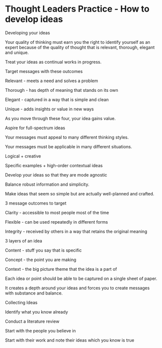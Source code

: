 # Thought Leaders Practice - How to develop ideas

Developing your ideas

Your quality of thinking must earn you the right to identify yourself as an expert because of the quality of thought that is relevant, thorough, elegant and unique.

Treat your ideas as continual works in progress.

Target messages with these outcomes

Relevant - meets a need and solves a problem

Thorough - has depth of meaning that stands on its own

Elegant - captured in a way that is simple and clean

Unique - adds insights or value in new ways

As you move through these four, your idea gains value.

Aspire for full-spectrum ideas

Your messages must appeal to many different thinking styles.

Your messages must be applicable in many different situations.

Logical + creative

Specific examples + high-order contextual ideas

Develop your ideas so that they are mode agnostic

Balance robust information and simplicity.

Make ideas that seem so simple but are actually well-planned and crafted.

3 message outcomes to target

Clarity - accessible to most people most of the time

Flexible - can be used repeatedly in different forms

Integrity - received by others in a way that retains the original meaning

3 layers of an idea

Content - stuff you say that is specific

Concept - the point you are making

Context - the big picture theme that the idea is a part of

Each idea or point should be able to be captured on a single sheet of paper.

It creates a depth around your ideas and forces you to create messages with substance and balance.

Collecting Ideas

Identify what you know already

Conduct a literature review

Start with the people you believe in

Start with their work and note their ideas which you know is true

